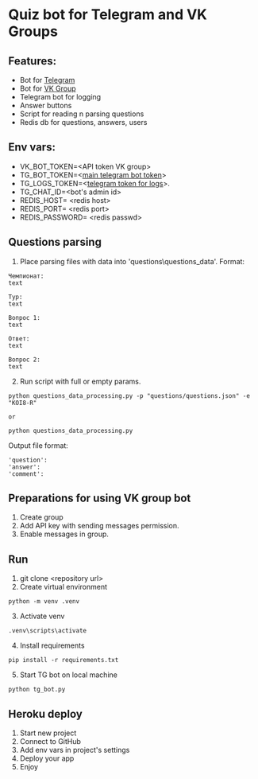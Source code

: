# Quiz bot for Telegram and VK Groups
 

## Features:
* Bot for [Telegram](https://t.me/squizzy_bot)
* Bot for [VK Group](https://vk.com/public213359082)
* Telegram bot for logging
* Answer buttons
* Script for reading n parsing questions
* Redis db for questions, answers, users




## Env vars:

* VK_BOT_TOKEN=<API token VK group\>
* TG_BOT_TOKEN=<[main telegram bot token](https://t.me/botfather)>
* TG_LOGS_TOKEN=<[telegram token for logs](https://t.me/botfather)>.
* TG_CHAT_ID=<bot's admin id>
* REDIS_HOST= <redis host\>
* REDIS_PORT= <redis port\>
* REDIS_PASSWORD= <redis passwd\>


## Questions parsing
1. Place parsing files with data into 'questions\questions_data'. Format:
```
Чемпионат:
text

Тур:
text

Вопрос 1:
text

Ответ:
text

Вопрос 2:
text
```
2. Run script with full or empty params.
```
python questions_data_processing.py -p "questions/questions.json" -e "KOI8-R"

or 

python questions_data_processing.py
```

Output file format:
```
'question':
'answer':
'comment':
```


## Preparations for using VK group bot
1. Create group
2. Add API key with sending messages permission.
3. Enable messages in group.


## Run


1. git clone <repository url\>
2. Create virtual environment

```
python -m venv .venv
```

3. Activate venv

```
.venv\scripts\activate
```

4. Install requirements

```
pip install -r requirements.txt
```

5. Start TG bot on local machine

```
python tg_bot.py
```

## Heroku deploy
1. Start new project
2. Connect to GitHub
3. Add env vars in project's settings
4. Deploy your app
5. Enjoy
